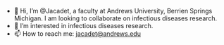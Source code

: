 - 👋 Hi, I’m @Jacadet, a faculty at Andrews University, Berrien Springs Michigan. I am looking to collaborate on infectious diseases research.
- 👀 I’m interested in infectious diseases research.
- 📫 How to reach me: jacadet@andrews.edu

<!---
Jacadet/Jacadet is a ✨ special ✨ repository because its `README.md` (this file) appears on your GitHub profile.
You can click the Preview link to take a look at your changes.
--->
